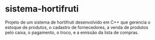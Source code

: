 # sistema-hortifruti
Projeto de um sistema de hortifruti desenvolvido em C++ que gerencia o estoque de produtos, o cadastro de fornecedores, a venda de produtos pelo caixa, o pagamento, o troco, e a emissão da lista de compras.
